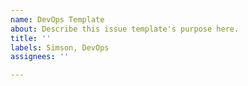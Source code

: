 ```yaml
---
name: DevOps Template
about: Describe this issue template's purpose here.
title: ''
labels: Simson, DevOps
assignees: ''

---
```



